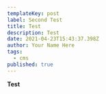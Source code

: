 ```yaml
---
templateKey: post
label: Second Test
title: Test
description: Test
date: 2021-04-23T15:43:37.398Z
author: Your Name Here
tags:
  - cms
published: true
---
```


**Test**